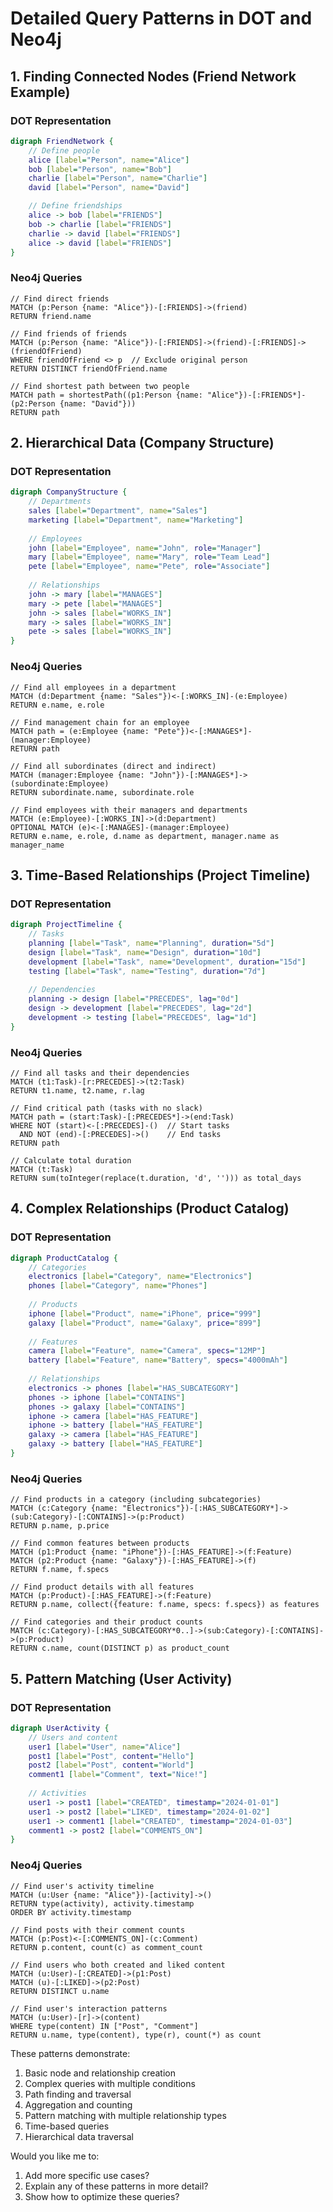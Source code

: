 # Detailed Query Patterns in DOT and Neo4j

## 1. Finding Connected Nodes (Friend Network Example)

### DOT Representation
```dot
digraph FriendNetwork {
    // Define people
    alice [label="Person", name="Alice"]
    bob [label="Person", name="Bob"]
    charlie [label="Person", name="Charlie"]
    david [label="Person", name="David"]

    // Define friendships
    alice -> bob [label="FRIENDS"]
    bob -> charlie [label="FRIENDS"]
    charlie -> david [label="FRIENDS"]
    alice -> david [label="FRIENDS"]
}
```

### Neo4j Queries
```cypher
// Find direct friends
MATCH (p:Person {name: "Alice"})-[:FRIENDS]->(friend)
RETURN friend.name

// Find friends of friends
MATCH (p:Person {name: "Alice"})-[:FRIENDS]->(friend)-[:FRIENDS]->(friendOfFriend)
WHERE friendOfFriend <> p  // Exclude original person
RETURN DISTINCT friendOfFriend.name

// Find shortest path between two people
MATCH path = shortestPath((p1:Person {name: "Alice"})-[:FRIENDS*]-(p2:Person {name: "David"}))
RETURN path
```

## 2. Hierarchical Data (Company Structure)

### DOT Representation
```dot
digraph CompanyStructure {
    // Departments
    sales [label="Department", name="Sales"]
    marketing [label="Department", name="Marketing"]
    
    // Employees
    john [label="Employee", name="John", role="Manager"]
    mary [label="Employee", name="Mary", role="Team Lead"]
    pete [label="Employee", name="Pete", role="Associate"]
    
    // Relationships
    john -> mary [label="MANAGES"]
    mary -> pete [label="MANAGES"]
    john -> sales [label="WORKS_IN"]
    mary -> sales [label="WORKS_IN"]
    pete -> sales [label="WORKS_IN"]
}
```

### Neo4j Queries
```cypher
// Find all employees in a department
MATCH (d:Department {name: "Sales"})<-[:WORKS_IN]-(e:Employee)
RETURN e.name, e.role

// Find management chain for an employee
MATCH path = (e:Employee {name: "Pete"})<-[:MANAGES*]-(manager:Employee)
RETURN path

// Find all subordinates (direct and indirect)
MATCH (manager:Employee {name: "John"})-[:MANAGES*]->(subordinate:Employee)
RETURN subordinate.name, subordinate.role

// Find employees with their managers and departments
MATCH (e:Employee)-[:WORKS_IN]->(d:Department)
OPTIONAL MATCH (e)<-[:MANAGES]-(manager:Employee)
RETURN e.name, e.role, d.name as department, manager.name as manager_name
```

## 3. Time-Based Relationships (Project Timeline)

### DOT Representation
```dot
digraph ProjectTimeline {
    // Tasks
    planning [label="Task", name="Planning", duration="5d"]
    design [label="Task", name="Design", duration="10d"]
    development [label="Task", name="Development", duration="15d"]
    testing [label="Task", name="Testing", duration="7d"]
    
    // Dependencies
    planning -> design [label="PRECEDES", lag="0d"]
    design -> development [label="PRECEDES", lag="2d"]
    development -> testing [label="PRECEDES", lag="1d"]
}
```

### Neo4j Queries
```cypher
// Find all tasks and their dependencies
MATCH (t1:Task)-[r:PRECEDES]->(t2:Task)
RETURN t1.name, t2.name, r.lag

// Find critical path (tasks with no slack)
MATCH path = (start:Task)-[:PRECEDES*]->(end:Task)
WHERE NOT (start)<-[:PRECEDES]-()  // Start tasks
  AND NOT (end)-[:PRECEDES]->()    // End tasks
RETURN path

// Calculate total duration
MATCH (t:Task)
RETURN sum(toInteger(replace(t.duration, 'd', ''))) as total_days
```

## 4. Complex Relationships (Product Catalog)

### DOT Representation
```dot
digraph ProductCatalog {
    // Categories
    electronics [label="Category", name="Electronics"]
    phones [label="Category", name="Phones"]
    
    // Products
    iphone [label="Product", name="iPhone", price="999"]
    galaxy [label="Product", name="Galaxy", price="899"]
    
    // Features
    camera [label="Feature", name="Camera", specs="12MP"]
    battery [label="Feature", name="Battery", specs="4000mAh"]
    
    // Relationships
    electronics -> phones [label="HAS_SUBCATEGORY"]
    phones -> iphone [label="CONTAINS"]
    phones -> galaxy [label="CONTAINS"]
    iphone -> camera [label="HAS_FEATURE"]
    iphone -> battery [label="HAS_FEATURE"]
    galaxy -> camera [label="HAS_FEATURE"]
    galaxy -> battery [label="HAS_FEATURE"]
}
```

### Neo4j Queries
```cypher
// Find products in a category (including subcategories)
MATCH (c:Category {name: "Electronics"})-[:HAS_SUBCATEGORY*]->(sub:Category)-[:CONTAINS]->(p:Product)
RETURN p.name, p.price

// Find common features between products
MATCH (p1:Product {name: "iPhone"})-[:HAS_FEATURE]->(f:Feature)
MATCH (p2:Product {name: "Galaxy"})-[:HAS_FEATURE]->(f)
RETURN f.name, f.specs

// Find product details with all features
MATCH (p:Product)-[:HAS_FEATURE]->(f:Feature)
RETURN p.name, collect({feature: f.name, specs: f.specs}) as features

// Find categories and their product counts
MATCH (c:Category)-[:HAS_SUBCATEGORY*0..]->(sub:Category)-[:CONTAINS]->(p:Product)
RETURN c.name, count(DISTINCT p) as product_count
```

## 5. Pattern Matching (User Activity)

### DOT Representation
```dot
digraph UserActivity {
    // Users and content
    user1 [label="User", name="Alice"]
    post1 [label="Post", content="Hello"]
    post2 [label="Post", content="World"]
    comment1 [label="Comment", text="Nice!"]
    
    // Activities
    user1 -> post1 [label="CREATED", timestamp="2024-01-01"]
    user1 -> post2 [label="LIKED", timestamp="2024-01-02"]
    user1 -> comment1 [label="CREATED", timestamp="2024-01-03"]
    comment1 -> post2 [label="COMMENTS_ON"]
}
```

### Neo4j Queries
```cypher
// Find user's activity timeline
MATCH (u:User {name: "Alice"})-[activity]->()
RETURN type(activity), activity.timestamp
ORDER BY activity.timestamp

// Find posts with their comment counts
MATCH (p:Post)<-[:COMMENTS_ON]-(c:Comment)
RETURN p.content, count(c) as comment_count

// Find users who both created and liked content
MATCH (u:User)-[:CREATED]->(p1:Post)
MATCH (u)-[:LIKED]->(p2:Post)
RETURN DISTINCT u.name

// Find user's interaction patterns
MATCH (u:User)-[r]->(content)
WHERE type(content) IN ["Post", "Comment"]
RETURN u.name, type(content), type(r), count(*) as count
```

These patterns demonstrate:
1. Basic node and relationship creation
2. Complex queries with multiple conditions
3. Path finding and traversal
4. Aggregation and counting
5. Pattern matching with multiple relationship types
6. Time-based queries
7. Hierarchical data traversal

Would you like me to:
1. Add more specific use cases?
2. Explain any of these patterns in more detail?
3. Show how to optimize these queries?